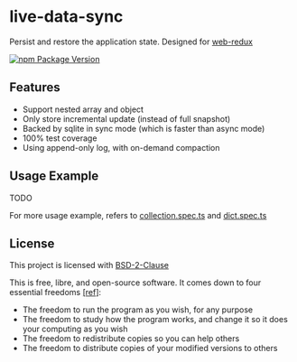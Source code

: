 # live-data-sync

Persist and restore the application state. Designed for [web-redux](https://github.com/beenotung/web-redux)

[![npm Package Version](https://img.shields.io/npm/v/live-data-sync.svg?maxAge=3600)](https://www.npmjs.com/package/live-data-sync)

## Features

- Support nested array and object
- Only store incremental update (instead of full snapshot)
- Backed by sqlite in sync mode (which is faster than async mode)
- 100% test coverage
- Using append-only log, with on-demand compaction

## Usage Example

TODO

For more usage example, refers to [collection.spec.ts](./test/collection.spec.ts) and [dict.spec.ts](./test/dict.spec.ts)

## License

This project is licensed with [BSD-2-Clause](./LICENSE)

This is free, libre, and open-source software. It comes down to four essential freedoms [[ref]](https://seirdy.one/2021/01/27/whatsapp-and-the-domestication-of-users.html#fnref:2):

- The freedom to run the program as you wish, for any purpose
- The freedom to study how the program works, and change it so it does your computing as you wish
- The freedom to redistribute copies so you can help others
- The freedom to distribute copies of your modified versions to others

